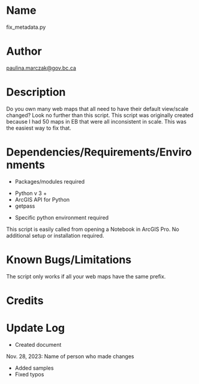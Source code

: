 # Name

fix_metadata.py

# Author

paulina.marczak@gov.bc.ca

# Description

Do you own many web maps that all need to have their default view/scale changed? Look no further than this script.
This script was originally created because I had 50 maps in EB that were all inconsistent in scale. 
This was the easiest way to fix that.


# Dependencies/Requirements/Environments

* Packages/modules required 
- Python v 3 + 
- ArcGIS API for Python
- getpass

* Specific python environment required

This script is easily called from opening a Notebook in ArcGIS Pro. No additional setup or installation required.

# Known Bugs/Limitations


The script only works if all your web maps have the same prefix.

# Credits


# Update Log

 
- Created document

Nov. 28, 2023: Name of person who made changes

- Added samples
- Fixed typos